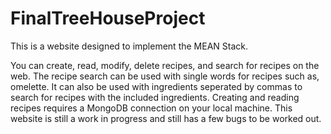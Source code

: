 # FinalTreeHouseProject

This is a website designed to implement the MEAN Stack. 

You can create, read, modify, delete recipes, and search for recipes on the web. The recipe search can be used with single words for recipes such as, omelette. It can also be used with ingredients seperated by commas to search for recipes with the included ingredients. Creating and reading recipes requires a MongoDB connection on your local machine. This website is still a work in progress and still has a few bugs to be worked out.
